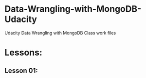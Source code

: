 # Data-Wrangling-with-MongoDB-Udacity
Udacity Data Wrangling with MongoDB Class work files 

# Lessons:

## Lesson 01: 
